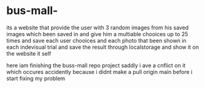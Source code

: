 # bus-mall-

its a website that provide the user with 3 random images from his saved images which been saved in and give him a multiable chooices up to 25 times and save each user chooices and each photo that been shown in each indevisual trial and save the result through localstorage and show it on the website it self

here iam finishing the buss-mall repo project saddly i ave a cnflict on it which occures accidently because i didnt make a pull origin main before i start fixing my problem
